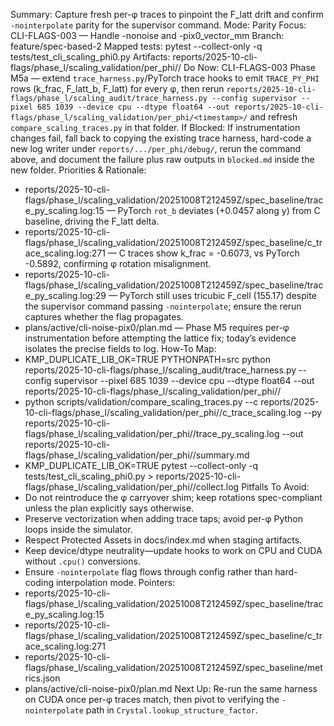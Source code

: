 Summary: Capture fresh per-φ traces to pinpoint the F_latt drift and confirm `-nointerpolate` parity for the supervisor command.
Mode: Parity
Focus: CLI-FLAGS-003 — Handle -nonoise and -pix0_vector_mm
Branch: feature/spec-based-2
Mapped tests: pytest --collect-only -q tests/test_cli_scaling_phi0.py
Artifacts: reports/2025-10-cli-flags/phase_l/scaling_validation/per_phi/<timestamp>/
Do Now: CLI-FLAGS-003 Phase M5a — extend `trace_harness.py`/PyTorch trace hooks to emit `TRACE_PY_PHI` rows (k_frac, F_latt_b, F_latt) for every φ, then rerun `reports/2025-10-cli-flags/phase_l/scaling_audit/trace_harness.py --config supervisor --pixel 685 1039 --device cpu --dtype float64 --out reports/2025-10-cli-flags/phase_l/scaling_validation/per_phi/<timestamp>/` and refresh `compare_scaling_traces.py` in that folder.
If Blocked: If instrumentation changes fail, fall back to copying the existing trace harness, hard-code a new log writer under `reports/.../per_phi/debug/`, rerun the command above, and document the failure plus raw outputs in `blocked.md` inside the new folder.
Priorities & Rationale:
- reports/2025-10-cli-flags/phase_l/scaling_validation/20251008T212459Z/spec_baseline/trace_py_scaling.log:15 — PyTorch `rot_b` deviates (+0.0457 along y) from C baseline, driving the F_latt delta.
- reports/2025-10-cli-flags/phase_l/scaling_validation/20251008T212459Z/spec_baseline/c_trace_scaling.log:271 — C traces show k_frac = -0.6073, vs PyTorch -0.5892, confirming φ rotation misalignment.
- reports/2025-10-cli-flags/phase_l/scaling_validation/20251008T212459Z/spec_baseline/trace_py_scaling.log:29 — PyTorch still uses tricubic F_cell (155.17) despite the supervisor command passing `-nointerpolate`; ensure the rerun captures whether the flag propagates.
- plans/active/cli-noise-pix0/plan.md — Phase M5 requires per-φ instrumentation before attempting the lattice fix; today’s evidence isolates the precise fields to log.
How-To Map:
- KMP_DUPLICATE_LIB_OK=TRUE PYTHONPATH=src python reports/2025-10-cli-flags/phase_l/scaling_audit/trace_harness.py --config supervisor --pixel 685 1039 --device cpu --dtype float64 --out reports/2025-10-cli-flags/phase_l/scaling_validation/per_phi/<timestamp>/
- python scripts/validation/compare_scaling_traces.py --c reports/2025-10-cli-flags/phase_l/scaling_validation/per_phi/<timestamp>/c_trace_scaling.log --py reports/2025-10-cli-flags/phase_l/scaling_validation/per_phi/<timestamp>/trace_py_scaling.log --out reports/2025-10-cli-flags/phase_l/scaling_validation/per_phi/<timestamp>/summary.md
- KMP_DUPLICATE_LIB_OK=TRUE pytest --collect-only -q tests/test_cli_scaling_phi0.py > reports/2025-10-cli-flags/phase_l/scaling_validation/per_phi/<timestamp>/collect.log
Pitfalls To Avoid:
- Do not reintroduce the φ carryover shim; keep rotations spec-compliant unless the plan explicitly says otherwise.
- Preserve vectorization when adding trace taps; avoid per-φ Python loops inside the simulator.
- Respect Protected Assets in docs/index.md when staging artifacts.
- Keep device/dtype neutrality—update hooks to work on CPU and CUDA without `.cpu()` conversions.
- Ensure `-nointerpolate` flag flows through config rather than hard-coding interpolation mode.
Pointers:
- reports/2025-10-cli-flags/phase_l/scaling_validation/20251008T212459Z/spec_baseline/trace_py_scaling.log:15
- reports/2025-10-cli-flags/phase_l/scaling_validation/20251008T212459Z/spec_baseline/c_trace_scaling.log:271
- reports/2025-10-cli-flags/phase_l/scaling_validation/20251008T212459Z/spec_baseline/metrics.json
- plans/active/cli-noise-pix0/plan.md
Next Up: Re-run the same harness on CUDA once per-φ traces match, then pivot to verifying the `-nointerpolate` path in `Crystal.lookup_structure_factor`.
